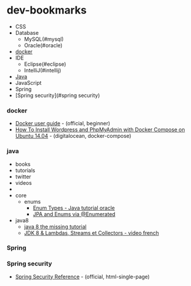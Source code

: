 # dev-bookmarks
* CSS
* Database
  * MySQL(#mysql)
  * Oracle(#oracle)
* [docker](#docker)
* IDE
  * Eclipse(#eclipse)
  * IntelliJ(#intellij)
* [Java](#java)
* JavaScript
* Spring
* [Spring security](#spring security)

### docker
* [Docker user guide](https://docs.docker.com/engine/userguide/) - (official, beginner)
* [How To Install Wordpress and PhpMyAdmin with Docker Compose on Ubuntu 14.04](https://www.digitalocean.com/community/tutorials/how-to-install-wordpress-and-phpmyadmin-with-docker-compose-on-ubuntu-14-04) - (digitalocean, docker-compose)

### java
* books
* tutorials
* twitter
* videos
*
* core
  * enums
    * [Enum Types - Java tutorial oracle](http://docs.oracle.com/javase/tutorial/java/javaOO/enum.html)
    * [JPA and Enums via @Enumerated](http://tomee.apache.org/examples-trunk/jpa-enumerated/README.html)
* java8
  * [java 8 the missing tutorial](https://github.com/shekhargulati/java8-the-missing-tutorial)
  * [JDK 8 & Lambdas, Streams et Collectors - video french](http://www.infoq.com/fr/presentations/jdk8-lambdas-streams-collectors?displayableIdp=google&idp=2&emailMatch=adrianmatei@gmail.com#downloadPdf)

### Spring
### Spring security
* [Spring Security Reference](http://docs.spring.io/spring-security/site/docs/current/reference/htmlsingle/) - (official, html-single-page)
